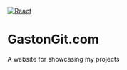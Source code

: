 [![React](https://github.com/GastonGit/react-typescript-boilerplate/actions/workflows/react.yml/badge.svg)](https://github.com/GastonGit/react-typescript-boilerplate/actions/workflows/react.yml)
# GastonGit.com
A website for showcasing my projects


  

